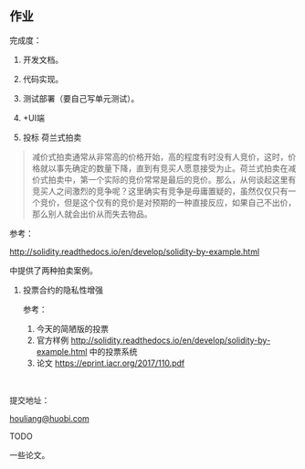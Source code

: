 ## 作业

完成度：

1. 开发文档。
2. 代码实现。
3. 测试部署（要自己写单元测试）。
4. +UI端



1. 投标 荷兰式拍卖

> 减价式拍卖通常从非常高的价格开始，高的程度有时没有人竞价，这时，价格就以事先确定的数量下降，直到有竞买人愿意接受为止。荷兰式拍卖在减价式拍卖中，第一个实际的竞价常常是最后的竞价。那么，从何谈起这里有竞买人之间激烈的竞争呢？这里确实有竞争是毋庸置疑的，虽然仅仅只有一个竞价，但是这个仅有的竞价是对预期的一种直接反应，如果自己不出价，那么别人就会出价从而失去物品。

参考：

http://solidity.readthedocs.io/en/develop/solidity-by-example.html

中提供了两种拍卖案例。

1. 投票合约的隐私性增强

   参考：

   1. 今天的简陋版的投票
   2. 官方样例 http://solidity.readthedocs.io/en/develop/solidity-by-example.html 中的投票系统
   3. 论文 https://eprint.iacr.org/2017/110.pdf

   ​

提交地址：

houliang@huobi.com





TODO

一些论文。